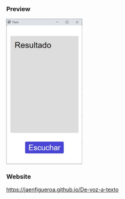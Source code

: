 ### Preview

<div >
  <img src="./assets/preview.jpg" align="center" style="width: 40%" />
</div>

### Website

https://jaenfigueroa.github.io/De-voz-a-texto
